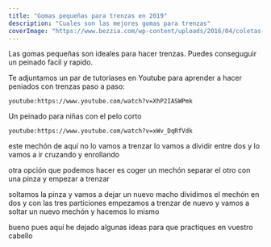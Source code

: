 ```yaml
---
title: "Gomas pequeñas para trenzas en 2019"
description: "Cuales son las mejores gomas para trenzas"
coverImage: "https://www.bezzia.com/wp-content/uploads/2016/04/coletas-con-trenzas-de-espiga.jpg"
---
```


Las gomas pequeñas son ideales para hacer trenzas. Puedes conseguguir un peinado facil y rapido.

Te adjuntamos un par de tutoriases en Youtube para aprender a hacer peniados con trenzas paso a paso: 


`youtube:https://www.youtube.com/watch?v=XhP2IASWPmk`


Un peinado para niñas con el pelo corto

`youtube:https://www.youtube.com/watch?v=xWv_DqRfVdk`





este mechón de aquí no lo vamos a
trenzar lo vamos a dividir entre dos y
lo vamos a ir cruzando y enrollando

otra opción que podemos hacer es coger
un mechón separar el otro con una pinza
y empezar a trenzar

soltamos la pinza y vamos a dejar un
nuevo macho
dividimos el mechón en dos y con las
tres particiones empezamos a trenzar de
nuevo
y vamos a soltar un nuevo mechón y
hacemos lo mismo

bueno pues aquí he dejado algunas ideas
para que practiques en vuestro cabello
